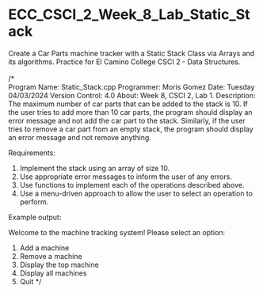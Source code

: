 # ECC_CSCI_2_Week_8_Lab_Static_Stack
Create a Car Parts machine tracker with a Static Stack Class via Arrays and its algorithms. Practice for El Camino College CSCI 2 - Data Structures.
<br>
<br>
/*
<br>
 Program Name: Static_Stack.cpp
 Programmer: Moris Gomez
 Date: Tuesday 04/03/2024
 Version Control: 4.0
 About: Week 8, CSCI 2, Lab 1.
 Description:
 The maximum number of car parts that can be added to the stack is 10. If the user tries to
 add more than 10 car parts, the program should display an error message and not add the car
 part to the stack. Similarly, if the user tries to remove a car part from an empty stack,
 the program should display an error message and not remove anything.

 Requirements:
 1. Implement the stack using an array of size 10.
 2. Use appropriate error messages to inform the user of any errors.
 3. Use functions to implement each of the operations described above.
 4. Use a menu-driven approach to allow the user to select an operation to perform.

 Example output:

 Welcome to the machine tracking system!
 Please select an option:

 1. Add a machine
 2. Remove a machine
 3. Display the top machine
 4. Display all machines
 5. Quit
*/
